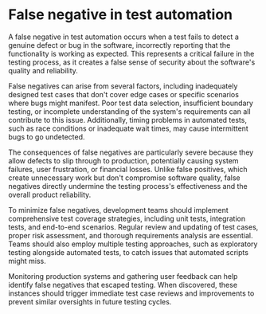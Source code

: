 # False negative in test automation

A false negative in test automation occurs when a test fails to detect a genuine defect or bug in the software, incorrectly reporting that the functionality is working as expected. This represents a critical failure in the testing process, as it creates a false sense of security about the software's quality and reliability.

False negatives can arise from several factors, including inadequately designed test cases that don't cover edge cases or specific scenarios where bugs might manifest. Poor test data selection, insufficient boundary testing, or incomplete understanding of the system's requirements can all contribute to this issue. Additionally, timing problems in automated tests, such as race conditions or inadequate wait times, may cause intermittent bugs to go undetected.

The consequences of false negatives are particularly severe because they allow defects to slip through to production, potentially causing system failures, user frustration, or financial losses. Unlike false positives, which create unnecessary work but don't compromise software quality, false negatives directly undermine the testing process's effectiveness and the overall product reliability.

To minimize false negatives, development teams should implement comprehensive test coverage strategies, including unit tests, integration tests, and end-to-end scenarios. Regular review and updating of test cases, proper risk assessment, and thorough requirements analysis are essential. Teams should also employ multiple testing approaches, such as exploratory testing alongside automated tests, to catch issues that automated scripts might miss.

Monitoring production systems and gathering user feedback can help identify false negatives that escaped testing. When discovered, these instances should trigger immediate test case reviews and improvements to prevent similar oversights in future testing cycles.

